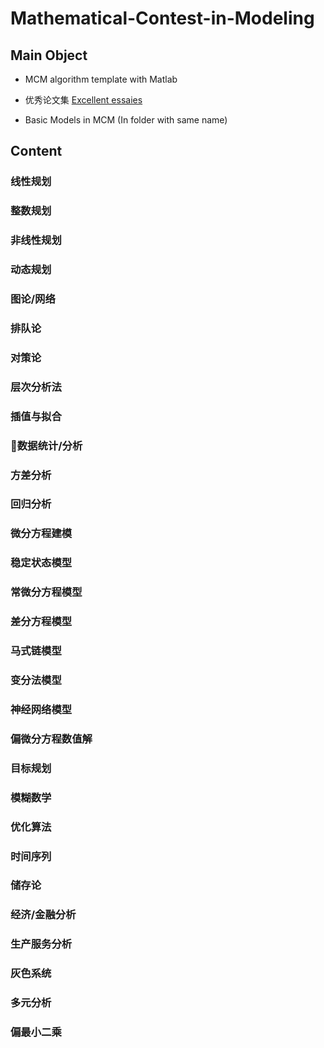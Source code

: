# Mathematical-Contest-in-Modeling

## Main Object

- MCM algorithm template with Matlab

- 优秀论文集 [Excellent essaies](/Excellent-essaies.md)

- Basic Models in MCM (In folder with same name)

## Content

### 线性规划
### 整数规划
### 非线性规划
### 动态规划
### 图论/网络
### 排队论
### 对策论
### 层次分析法
### 插值与拟合
### 数据统计/分析
### 方差分析
### 回归分析
### 微分方程建模
### 稳定状态模型
### 常微分方程模型
### 差分方程模型
### 马式链模型
### 变分法模型
### 神经网络模型
### 偏微分方程数值解
### 目标规划
### 模糊数学
### 优化算法
### 时间序列
### 储存论
### 经济/金融分析
### 生产服务分析
### 灰色系统
### 多元分析
### 偏最小二乘



